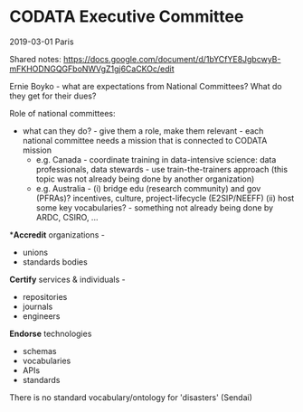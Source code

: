 # CODATA Executive Committee

2019-03-01 Paris

Shared notes: https://docs.google.com/document/d/1bYCfYE8JgbcwyB-mFKHODNGQGFboNWVgZ1gj6CaCKOc/edit 

Ernie Boyko - what are expectations from National Committees? What do they get for their dues?

Role of national committees: 
- what can they do? - give them a role, make them relevant - each national committee needs a mission that is connected to CODATA mission
    - e.g. Canada - coordinate training in data-intensive science: data professionals, data stewards - use train-the-trainers approach (this topic was not already being done by another organization)
    - e.g. Australia - (i) bridge edu (research community) and gov (PFRAs)? incentives, culture, project-lifecycle (E2SIP/NEEFF) (ii) host some key vocabularies? - something not already being done by ARDC, CSIRO, ...

***Accredit** organizations - 
- unions 
- standards bodies

**Certify** services & individuals - 
- repositories
- journals
- engineers

**Endorse** technologies
- schemas
- vocabularies
- APIs
- standards

There is no standard vocabulary/ontology for 'disasters' (Sendai)

